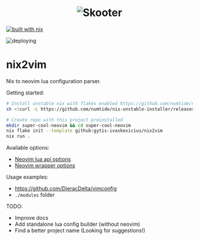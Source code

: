 <h1 align="center">
  <img src="https://user-images.githubusercontent.com/13730968/184056986-6c74e9d4-dc35-4f39-a0bb-dc4d3ac5125c.png" alt="Skooter">
</h1>

[![built with nix](https://builtwithnix.org/badge.svg)](https://builtwithnix.org)

![deploying](https://github.com/DieracDelta/DieracDelta.github.io/workflows/Build/badge.svg)


# nix2vim
Nix to neovim lua configuration parser.

Getting started:
```bash
# Install unstable nix with flakes enabled https://github.com/numtide/nix-unstable-installer
sh <(curl -L https://github.com/numtide/nix-unstable-installer/releases/download/nix-2.9.0pre20220513_bf89cd9/install)

# Create repo with this project preinstalled
mkdir super-cool-neovim && cd super-cool-neovim
nix flake init --template github:gytis-ivaskevicius/nix2vim
nix run .
```

Available options:
- [Neovim lua api options](./docs/api.options.md)
- [Neovim wrapper options](./docs/wrapper.options.md)

Usage examples:
- https://github.com/DieracDelta/vimconfig
- `./modules` folder

TODO:
- Improve docs
- Add standalone lua config builder (without neovim)
- Find a better project name (Looking for suggestions!)

